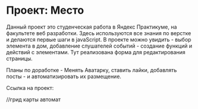 # Проект: Место
Данный проект это студенческая работа в Яндекс Практикуме, на факультете веб разработки. Здесь используются все знания по верстке и делаются первые шаги в javaScript. В проекте можно увидить - выбор элемента в дом, добавление слушателей событий - создание функций и действий с элементами. Тут реализована форма для редактирования страницы.

Планы по доработке - Менять Аватарку, ставить лайки, добавлять посты - и автоматизировать их размещение.

Ссылка на проект:

//грид карты автомат
